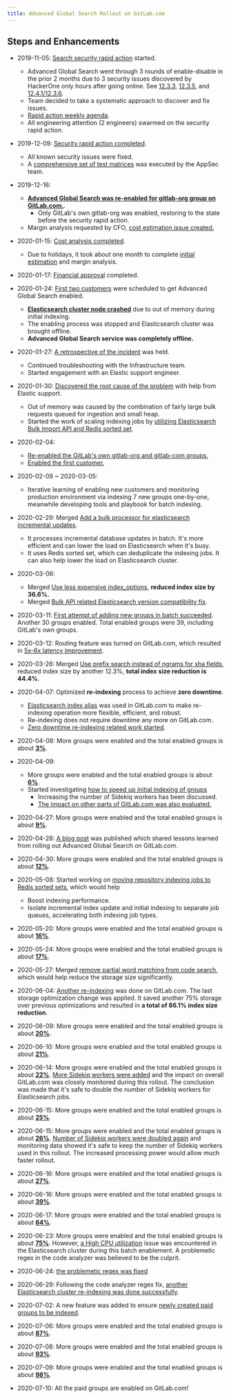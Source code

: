 ```yaml
---
title: Advanced Global Search Rollout on GitLab.com
---
```


## Steps and Enhancements

- 2019-11-05: [Search security rapid action](https://gitlab.com/gitlab-org/gitlab/-/issues/35705) started.
  - Advanced Global Search went through 3 rounds of enable-disable in the prior 2 months due to 3 security issues discovered by HackerOne only hours after going online. See [12.3.3](https://about.gitlab.com/releases/2019/10/02/security-release-gitlab-12-dot-3-dot-3-released/), [12.3.5](https://about.gitlab.com/releases/2019/10/07/security-release-gitlab-12-dot-3-dot-5-released/), and [12.4.1/12.3.6](https://about.gitlab.com/releases/2019/10/30/security-release-gitlab-12-dot-4-dot-1-released/).
  - Team decided to take a systematic approach to discover and fix issues.
  - [Rapid action weekly agenda](https://docs.google.com/document/d/1PW4x814ItUcgcsz9e6jCu1cTrOeB7zHSjANBiviH6ho/edit#heading=h.mjyv33y6vsrg).
  - All engineering attention (2 engineers) swarmed on the security rapid action.

- 2019-12-09: [Security rapid action completed](https://gitlab.com/gitlab-org/gitlab/-/issues/35705#note_258417259).
  - All known security issues were fixed.
  - A [comprehensive set of test matrices](https://docs.google.com/spreadsheets/d/170VAL071pARoYuhiSAgs6_YSTBRZvATkYiE3mQy9FeE/edit#gid=0) was executed by the AppSec team.

- 2019-12-16:
  - __[Advanced Global Search was re-enabled for gitlab-org group on GitLab.com.](https://gitlab.com/gitlab-com/gl-infra/production/-/issues/1461)__.
    - Only GitLab's own gitlab-org was enabled, restoring to the state before the security rapid action.
  - Margin analysis requested by CFO, [cost estimation issue created.](https://gitlab.com/gitlab-org/gitlab/-/issues/118571)

- 2020-01-15: [Cost analysis completed](https://gitlab.com/gitlab-org/gitlab/-/issues/118571#note_272165771).
  - Due to holidays, it took about one month to complete [initial estimation](https://gitlab.com/gitlab-org/gitlab/-/issues/118571#note_268219220) and margin analysis.

- 2020-01-17: [Financial approval](https://gitlab.com/gitlab-org/gitlab/-/issues/196973#note_272881031) completed.

- 2020-01-24: [First two customers](https://gitlab.com/gitlab-com/gl-infra/production/-/issues/1591) were scheduled to get Advanced Global Search enabled.
  - __[Elasticsearch cluster node crashed](https://gitlab.com/gitlab-com/gl-infra/production/-/issues/1591#note_277584126)__ due to out of memory during initial indexing.
  - The enabling process was stopped and Elasticsearch cluster was brought offline.
  - __Advanced Global Search service was completely offline.__

- 2020-01-27: [A retrospective of the incident](https://gitlab.com/gitlab-org/search-team/team-tasks/-/issues/8) was held.
  - Continued troubleshooting with the Infrastructure team.
  - Started engagement with an Elastic support engineer.

- 2020-01-30: [Discovered the root cause of the problem](https://gitlab.com/gitlab-org/gitlab/-/issues/199887) with help from Elastic support.
  - Out of memory was caused by the combination of fairly large bulk requests queued for ingestion and small heap.
  - Started the work of scaling indexing jobs by [utilizing Elasticsearch Bulk Import API and Redis sorted set](https://gitlab.com/gitlab-org/gitlab/-/issues/34086).

- 2020-02-04:
  - [Re-enabled the GitLab's own gitlab-org and gitlab-com groups.](https://gitlab.com/gitlab-com/gl-infra/production/-/issues/1608)
  - [Enabled the first customer.](https://gitlab.com/gitlab-com/gl-infra/production/-/issues/1626)

- 2020-02-09 ~ 2020-03-05:
  - Iterative learning of enabling new customers and monitoring production environment via indexing 7 new groups one-by-one, meanwhile developing tools and playbook for batch indexing.

- 2020-02-29: Merged [Add a bulk processor for elasticsearch incremental updates](https://gitlab.com/gitlab-org/gitlab/-/merge_requests/24298).
  - It processes incremental database updates in batch. It's more efficient and can lower the load on Elasticsearch when it's busy.
  - It uses Redis sorted set, which can deduplicate the indexing jobs. It can also help lower the load on Elasticsearch cluster.

- 2020-03-06:
  - Merged [Use less expensive index_options](https://gitlab.com/gitlab-org/gitlab/-/merge_requests/25992), __reduced index size by 36.6%.__
  - Merged [Bulk API related Elasticsearch version compatibility fix](https://gitlab.com/gitlab-org/gitlab/-/merge_requests/26639).

- 2020-03-11: [First attempt of adding new groups in batch succeeded](https://gitlab.com/gitlab-com/gl-infra/production/-/issues/1724). Another 30 groups enabled. Total enabled groups were 39, including GitLab's own groups.

- 2020-03-12: Routing feature was turned on GitLab.com, which resulted in [5x-6x latency improvement](https://gitlab.com/gitlab-org/gitlab/-/issues/196838#note_303927892).

- 2020-03-26: Merged [Use prefix search instead of ngrams for sha fields](https://gitlab.com/gitlab-org/gitlab/-/merge_requests/27597), reduced index size by another 12.3%, __total index size reduction is 44.4%__.

- 2020-04-07: Optimized __re-indexing__ process to achieve __zero downtime__.
  - [Elasticsearch index alias](https://gitlab.com/gitlab-com/gl-infra/production/-/issues/1907) was used in GitLab.com to make re-indexing operation more flexible, efficient, and robust.
  - Re-indexing does not require downtime any more on GitLab.com.
  - [Zero downtime re-indexing related work started](https://gitlab.com/groups/gitlab-org/-/epics/2752).

- 2020-04-08: More groups were enabled and the total enabled groups is about [__3%__](https://gitlab.com/gitlab-com/gl-infra/production/-/issues/1788).

- 2020-04-09:
  - More groups were enabled and the total enabled groups is about [__6%__](https://gitlab.com/gitlab-com/gl-infra/production/-/issues/1925).
  - Started investigating [how to speed up initial indexing of groups](https://gitlab.com/gitlab-org/gitlab/-/issues/214280)
    - Increasing the number of Sidekiq workers has been discussed.
    - [The impact on other parts of GitLab.com was also evaluated.](https://gitlab.com/gitlab-com/gl-infra/scalability/-/issues/377)

- 2020-04-27: More groups were enabled and the total enabled groups is about [__9%__](https://gitlab.com/gitlab-com/gl-infra/production/-/issues/1977).

- 2020-04-28: [A blog post](https://about.gitlab.com/blog/2020/04/28/elasticsearch-update/) was published which shared lessons learned from rolling out Advanced Global Search on GitLab.com.

- 2020-04-30: More groups were enabled and the total enabled groups is about [__12%__](https://gitlab.com/gitlab-com/gl-infra/production/-/issues/2012).

- 2020-05-08: Started working on [moving repository indexing jobs to Redis sorted sets](https://gitlab.com/gitlab-org/gitlab/-/issues/205178), which would help
  - Boost indexing performance.
  - Isolate incremental index update and initial indexing to separate job queues, accelerating both indexing job types.

- 2020-05-20: More groups were enabled and the total enabled groups is about [__16%__](https://gitlab.com/gitlab-com/gl-infra/production/-/issues/2168).

- 2020-05-24: More groups were enabled and the total enabled groups is about [__17%__](https://gitlab.com/gitlab-com/gl-infra/production/-/issues/2185).

- 2020-05-27: Merged [remove partial word matching from code search](https://gitlab.com/gitlab-org/gitlab/-/merge_requests/32771), which would help reduce the storage size significantly.

- 2020-06-04: [Another re-indexing](https://gitlab.com/gitlab-com/gl-infra/production/-/issues/2213) was done on GitLab.com. The last storage optimization change was applied. It saved another 75% storage over previous optimizations and resulted in __a total of 86.1% index size reduction__.

- 2020-06-09: More groups were enabled and the total enabled groups is about [__20%__](https://gitlab.com/gitlab-com/gl-infra/production/-/issues/2233).

- 2020-06-10: More groups were enabled and the total enabled groups is about [__21%__](https://gitlab.com/gitlab-com/gl-infra/production/-/issues/2234).

- 2020-06-14: More groups were enabled and the total enabled groups is about [__22%__](https://gitlab.com/gitlab-com/gl-infra/production/-/issues/2209). [More Sidekiq workers were added](https://gitlab.com/gitlab-com/gl-infra/k8s-workloads/gitlab-com/-/merge_requests/237) and the impact on overall GitLab.com was closely monitored during this rollout. The conclusion was made that it's safe to double the number of Sidekiq workers for Elasticsearch jobs.

- 2020-06-15: More groups were enabled and the total enabled groups is about [__25%__](https://gitlab.com/gitlab-com/gl-infra/production/-/issues/2275).

- 2020-06-15: More groups were enabled and the total enabled groups is about [__26%__](https://gitlab.com/gitlab-com/gl-infra/production/-/issues/2276). [Number of Sidekiq workers were doubled again](https://gitlab.com/gitlab-com/gl-infra/k8s-workloads/gitlab-com/-/merge_requests/266) and monitoring data showed it's safe to keep the number of Sidekiq workers used in this rollout. The increased processing power would allow much faster rollout.

- 2020-06-16: More groups were enabled and the total enabled groups is about [__27%__](https://gitlab.com/gitlab-com/gl-infra/production/-/issues/2279).

- 2020-06-16: More groups were enabled and the total enabled groups is about [__39%__](https://gitlab.com/gitlab-com/gl-infra/production/-/issues/2280).

- 2020-06-17: More groups were enabled and the total enabled groups is about [__64%__](https://gitlab.com/gitlab-com/gl-infra/production/-/issues/2287).

- 2020-06-23: More groups were enabled and the total enabled groups is about [__75%__](https://gitlab.com/gitlab-com/gl-infra/production/-/issues/2307). However, [a High CPU utilization](https://gitlab.com/gitlab-com/gl-infra/production/-/issues/2318) issue was encountered in the Elasticsearch cluster during this batch enablement. A problemetic regex in the code analyzer was believed to be the culprit.

- 2020-06-24: [the problemetic regex was fixed](https://gitlab.com/gitlab-org/gitlab/-/merge_requests/35292)

- 2020-06-29: Following the code analyzer regex fix, [another Elasticsearch cluster re-indexing was done successfully](https://gitlab.com/gitlab-com/gl-infra/production/-/issues/2335).

- 2020-07-02: A new feature was added to ensure [newly created paid groups to be indexed](https://gitlab.com/gitlab-org/gitlab/-/merge_requests/35172).

- 2020-07-06: More groups were enabled and the total enabled groups is about [__87%__](https://gitlab.com/gitlab-com/gl-infra/production/-/issues/2371).

- 2020-07-08: More groups were enabled and the total enabled groups is about [__93%__](https://gitlab.com/gitlab-com/gl-infra/production/-/issues/2372).

- 2020-07-09: More groups were enabled and the total enabled groups is about [__98%__](https://gitlab.com/gitlab-com/gl-infra/production/-/issues/2373).

- 2020-07-10: All the paid groups are enabled on GitLab.com!

